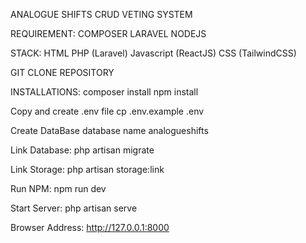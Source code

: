 ANALOGUE SHIFTS CRUD VETING SYSTEM

REQUIREMENT:
COMPOSER
LARAVEL
NODEJS

STACK:
HTML
PHP (Laravel)
Javascript (ReactJS)
CSS (TailwindCSS)

GIT CLONE REPOSITORY

INSTALLATIONS:
composer install
npm install

Copy and create .env file
cp .env.example .env

Create DataBase
database name analogueshifts

Link Database:
php artisan migrate

Link Storage:
php artisan storage:link

Run NPM:
npm run dev


Start Server:
php artisan serve

Browser Address:
http://127.0.0.1:8000
